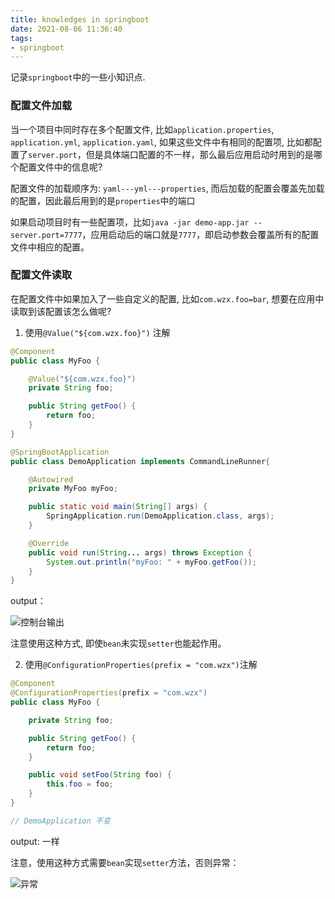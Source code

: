 ```yaml
---
title: knowledges in springboot
date: 2021-08-06 11:36:40
tags:
- springboot
---
```


记录`springboot`中的一些小知识点.

### 配置文件加载

当一个项目中同时存在多个配置文件, 比如`application.properties`, `application.yml`, `application.yaml`, 如果这些文件中有相同的配置项, 比如都配置了`server.port`，但是具体端口配置的不一样，那么最后应用启动时用到的是哪个配置文件中的信息呢?


配置文件的加载顺序为: `yaml---yml---properties`, 而后加载的配置会覆盖先加载的配置，因此最后用到的是`properties`中的端口


如果启动项目时有一些配置项，比如`java -jar demo-app.jar --server.port=7777`，应用启动后的端口就是`7777`，即启动参数会覆盖所有的配置文件中相应的配置。

<!--more-->

### 配置文件读取

在配置文件中如果加入了一些自定义的配置, 比如`com.wzx.foo=bar`, 想要在应用中读取到该配置该怎么做呢?


1. 使用`@Value("${com.wzx.foo}")` 注解

```java
@Component
public class MyFoo {

    @Value("${com.wzx.foo}")
    private String foo;

    public String getFoo() {
        return foo;
    }
}

@SpringBootApplication
public class DemoApplication implements CommandLineRunner{

    @Autowired
    private MyFoo myFoo;

    public static void main(String[] args) {
        SpringApplication.run(DemoApplication.class, args);
    }

    @Override
    public void run(String... args) throws Exception {
        System.out.println("myFoo: " + myFoo.getFoo());
    }
}
```

output：

![控制台输出](myfoo-bar.png)


注意使用这种方式, 即使`bean`未实现`setter`也能起作用。


2. 使用`@ConfigurationProperties(prefix = "com.wzx")`注解

```java
@Component
@ConfigurationProperties(prefix = "com.wzx")
public class MyFoo {

    private String foo;

    public String getFoo() {
        return foo;
    }

    public void setFoo(String foo) {
        this.foo = foo;
    }
}

// DemoApplication 不变
```

output: 一样


注意，使用这种方式需要`bean`实现`setter`方法，否则异常：


![异常](no-setter.png)

